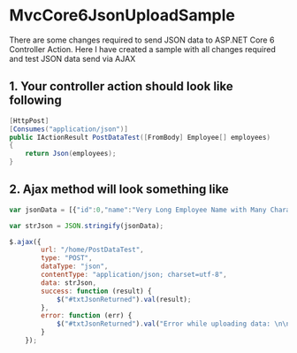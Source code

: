 # MvcCore6JsonUploadSample
There are some changes required to send JSON data to ASP.NET Core 6 Controller Action. Here I have created a sample with all changes required and test JSON data send via AJAX


## 1. Your controller action should look like following

```C#
[HttpPost]
[Consumes("application/json")]
public IActionResult PostDataTest([FromBody] Employee[] employees)
{
    return Json(employees);
}
```

## 2. Ajax method will look something like 

```js
var jsonData = [{"id":0,"name":"Very Long Employee Name with Many Characters 0","doj":"2022-08-21T11:23:24.1220131+05:30"},{"id":1,"name":"Very Long Employee Name with Many Characters 1","doj":"2022-08-20T11:23:24.1236139+05:30"},{"id":2,"name":"Very Long Employee Name with Many Characters 2","doj":"2022-08-19T11:23:24.1236164+05:30"},{"id":3,"name":"Very Long Employee Name with Many Characters 3","doj":"2022-08-18T11:23:24.1236167+05:30"},{"id":4,"name":"Very Long Employee Name with Many Characters 4","doj":"2022-08-17T11:23:24.123617+05:30"}];

var strJson = JSON.stringify(jsonData);

$.ajax({
        url: "/home/PostDataTest",
        type: "POST",
        dataType: "json",
        contentType: "application/json; charset=utf-8",
        data: strJson,
        success: function (result) {
            $("#txtJsonReturned").val(result);
        },
        error: function (err) {
            $("#txtJsonReturned").val("Error while uploading data: \n\n" + err);
        }
    }); 
```
